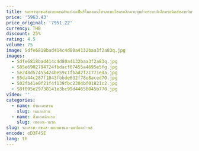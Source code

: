 ```yaml
---
title: รถบรรทุกขนส่งแบบคานดัดแปลงเป็นรีโมตคอนโทรลแบบไฮดรอลิกควบคุมด้วยระบบอิเล็กทรอนิกส์หลายทิศทางวาล์วสุขาภิบาลรถบรรทุกพ่วง
price: '5963.43'
price_original: '7951.22'
currency: THB
discount: 25%
rating: 4.5
volume: 75
image: Sdfe6818bad414c4d80a4132baa3f2a83q.jpg
images:
  - Sdfe6818bad414c4d80a4132baa3f2a83q.jpg
  - S85e6902794724fbdacf07455a4695e5fg.jpg
  - Se248d57455424be59c1fbad2f21771eda.jpg
  - S5da44c287f1843fbbde632f78e8aced7O.jpg
  - S02fb41e0f21f4f139fbc2304bf01821c2.jpg
  - S8f095e29738141e3bc99d44656045b770.jpg
video: ''
categories:
  - name: บ้านและสวน
    slug: านและสวน
  - name: สิ่งทอหน้าแรก
    slug: งทอหน-าแรก
slug: รถบรรท-กขนส-งแบบคานด-ดแปลงเป-นร
encode: oD3F4SE
lang: th
---
```

  